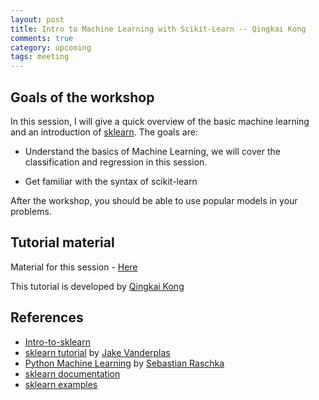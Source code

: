 ```yaml
---
layout: post
title: Intro to Machine Learning with Scikit-Learn -- Qingkai Kong
comments: true
category: upcoming
tags: meeting
---
```


## Goals of the workshop

In this session, I will give a quick overview of the basic machine learning and an introduction of [sklearn](http://scikit-learn.org/stable/). The goals are:

* Understand the basics of Machine Learning, we will cover the classification and regression in this session. 

* Get familiar with the syntax of scikit-learn

After the workshop, you should be able to use popular models in your problems.

## Tutorial material

Material for this session - [Here](https://github.com/qingkaikong/20171206_ML_basics_THW)

This tutorial is developed by [Qingkai Kong](http://seismo.berkeley.edu/qingkaikong/)

## References

* [Intro-to-sklearn](https://github.com/PythonWorkshop/intro-to-sklearn)
* [sklearn tutorial](https://github.com/jakevdp/sklearn_tutorial) by [Jake Vanderplas](https://staff.washington.edu/jakevdp/)
* [Python Machine Learning](https://www.amazon.com/Python-Machine-Learning-Sebastian-Raschka/dp/1783555130/) by [Sebastian Raschka](https://sebastianraschka.com/)
* [sklearn documentation](http://scikit-learn.org/stable/documentation.html)  
* [sklearn examples](http://scikit-learn.org/stable/auto_examples/index.html)   
